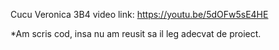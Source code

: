 Cucu Veronica 3B4
video link: https://youtu.be/5dOFw5sE4HE

*Am scris cod, insa nu am reusit sa il leg adecvat de proiect.
